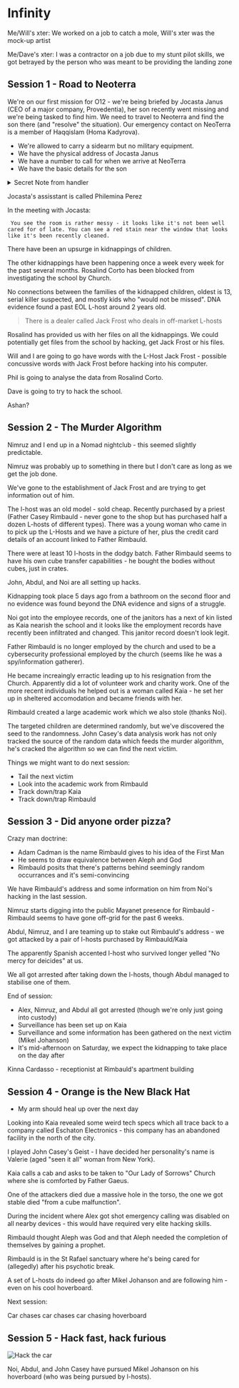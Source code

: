 # Infinity

Me/Will's xter: We worked on a job to catch a mole, Will's xter was the mock-up artist

Me/Dave's xter: I was a contractor on a job due to my stunt pilot skills, we got betrayed by the person who was meant to be providing the landing zone

## Session 1 - Road to Neoterra

We're on our first mission for O12 - we're being briefed by Jocasta Janus (CEO of a major company, Provedentia), her son recently went missing and we're being tasked to find him. We need to travel to Neoterra and find the son there (and "resolve" the situation). Our emergency contact on NeoTerra is a member of Haqqislam (Homa Kadyrova).

- We're allowed to carry a sidearm but no military equipment.
- We have the physical address of Jocasta Janus
- We have a number to call for when we arrive at NeoTerra
- We have the basic details for the son

<details><summary> Secret Note from handler </summary>
As you move through the shining chrome of the NeoTerra arrival terminal, you notice a run-down Retrovert coffee shop you recognise, sat towards the unfashionable end of the terminal, half-hidden by the gaudy pink neon of the souvenir shop next-door. Few NeoTerrans seem to patronise it, but you note a couple of the Spaceport staff hunched over tables, sipping drinks. One wears the patch of the 101 responders. 

When you order your drink from the gregarious Merovingian behind the counter, you see the expected Cyrillic letters in the machine code on the synthetic paper receipt, in a cypher you've used before. After spending a few seconds decoding it - you get the following:

Agent Nebraska: we believe Providentiae has significant dealings with several corporations on Ariadna with ties to terrorist elements you are familiar with, but have acted to keep their interests and activities concealed from us.

No proof has yet been forthcoming, but you have an opportunity: either covertly obtain evidence of their operations on Ariadna so we can step in officially - or speak with Janus covertly to try and ascertain what she is doing and dissuade her continued involvement. Given you will be responsible for both the safe return of her son, and the punishment of his kidnappers, I'm sure you establish something to offer her.
</details>

Jocasta's assisstant is called Philemina Perez

In the meeting with Jocasta:

` You see the room is rather messy - it looks like it's not been well cared for of late. You can see a red stain near the window that looks like it's been recently cleaned.`

There have been an upsurge in kidnappings of children.

The other kidnappings have been happening once a week every week for the past several months. Rosalind Corto has been blocked from investigating the school by Church.

No connections between the families of the kidnapped children, oldest is 13, serial killer suspected, and mostly kids who "would not be missed". DNA evidence found a past EOL L-host around 2 years old.

> There is a dealer called Jack Frost who deals in off-market L-hosts 

Rosalind has provided us with her files on all the kidnappings. We could potentially get files from the school by hacking, get Jack Frost or his files.

Will and I are going to go have words with the L-Host Jack Frost - possible concussive words with Jack Frost before hacking into his computer.

Phil is going to analyse the data from Rosalind Corto.

Dave is going to try to hack the school.

Ashan?

## Session 2 - The Murder Algorithm

Nimruz and I end up in a Nomad nightclub - this seemed slightly predictable.

Nimruz was probably up to something in there but I don't care as long as we get the job done.

We've gone to the establishment of Jack Frost and are trying to get information out of him.

The l-host was an old model - sold cheap. Recently purchased by a priest (Father Casey Rimbauld - never gone to the shop but has purchased half a dozen L-hosts of different types). There was a young woman who came in to pick up the L-Hosts and we have a picture of her, plus the credit card details of an account linked to Father Rimbauld.

There were at least 10 l-hosts in the dodgy batch. Father Rimbauld seems to have his own cube transfer capabilities - he bought the bodies without cubes, just in crates.

John, Abdul, and Noi are all setting up hacks.

Kidnapping took place 5 days ago from a bathroom on the second floor and no evidence was found beyond the DNA evidence and signs of a struggle.

Noi got into the employee records, one of the janitors has a next of kin listed as Kaia nearish the school and it looks like the employment records have recently been infiltrated and changed. 
This janitor record doesn't look legit.

Father Rimbauld is no longer employed by the church and used to be a cybersecurity professional employed by the church (seems like he was a spy/information gatherer).

He became increaingly erractic leading up to his resignation from the Church. Apparently did a lot of volunteer work and charity work. One of the more recent individuals he helped out is a woman called Kaia - he set her up in sheltered accomodation and became friends with her.

Rimbauld created a large academic work which we also stole (thanks Noi).

The targeted children are determined randomly, but we've discovered the seed to the randomness. John Casey's data analysis work has not only tracked the source of the random data which feeds the murder algorithm, he's cracked the algorithm so we can find the next victim.

Things we might want to do next session:

- Tail the next victim
- Look into the academic work from Rimbauld
- Track down/trap Kaia
- Track down/trap Rimbauld

## Session 3 - Did anyone order pizza?

Crazy man doctrine:

- Adam Cadman is the name Rimbauld gives to his idea of the First Man
- He seems to draw equivalence between Aleph and God
- Rimbauld posits that there's patterns behind seemingly random occurrances and it's semi-convincing

We have Rimbauld's address and some information on him from Noi's hacking in the last session.

Nimruz starts digging into the public Mayanet presence for Rimbauld - Rimbauld seems to have gone off-grid for the past 6 weeks.


Abdul, Nimruz, and I are teaming up to stake out Rimbauld's address - we got attacked by a pair of l-hosts purchased by Rimbauld/Kaia

The apparently Spanish accented l-host who survived longer yelled "No mercy for deicides" at us.

We all got arrested after taking down the l-hosts, though Abdul managed to stabilise one of them.

End of session:

- Alex, Nimruz, and Abdul all got arrested (though we're only just going into custody) 
- Surveillance has been set up on Kaia
- Surveillance and some information has been gathered on the next victim (Mikel Johanson)
- It's mid-afternoon on Saturday, we expect the kidnapping to take place on the day after

Kinna Cardasso - receptionist at Rimbauld's apartment building

## Session 4 - Orange is the New Black Hat

- My arm should heal up over the next day 

Looking into Kaia revealed some weird tech specs which all trace back to a company called Eschaton Electronics - this company has an abandoned facility in the north of the city.

I played John Casey's Geist - I have decided her personality's name is Valerie (aged "seen it all" woman from New York).

Kaia calls a cab and asks to be taken to "Our Lady of Sorrows" Church where she is comforted by Father Gaeus.

One of the attackers died due a massive hole in the torso, the one we got stable died "from a cube malfunction".

During the incident where Alex got shot emergency calling was disabled on all nearby devices - this would have required very elite hacking skills.

Rimbauld thought Aleph was God and that Aleph needed the completion of themselves by gaining a prophet.

Rimbauld is in the St Rafael sanctuary where he's being cared for (allegedly) after his psychotic break.

A set of L-hosts do indeed go after Mikel Johanson and are following him - even on his cool hoverboard.


Next session:

Car chases car chases car chasing hoverboard

## Session 5 - Hack fast, hack furious

![Hack the car](https://media.giphy.com/media/low7gwxDpiijiCEWdd/giphy-downsized.gif)

Noi, Abdul, and John Casey have pursued Mikel Johanson on his hoverboard (who was being pursued by l-hosts).
